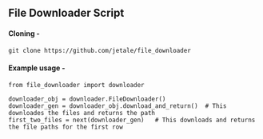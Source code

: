 ## File Downloader Script

#### Cloning -
```
git clone https://github.com/jetale/file_downloader
```

#### Example usage -
```
from file_downloader import downloader

downloader_obj = downloader.FileDownloader()
downloader_gen = downloader_obj.download_and_return()  # This downloades the files and returns the path
first_two_files = next(downloader_gen)   # This downloads and returns the file paths for the first row

```
